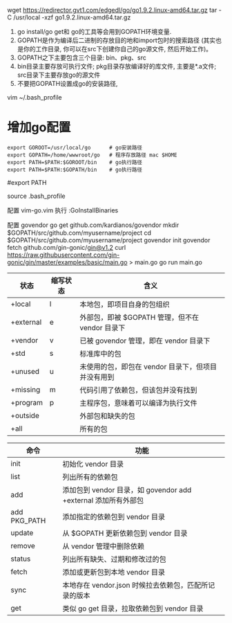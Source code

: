 wget https://redirector.gvt1.com/edgedl/go/go1.9.2.linux-amd64.tar.gz
tar -C /usr/local -xzf go1.9.2.linux-amd64.tar.gz

1. go install/go get和 go的工具等会用到GOPATH环境变量.
2. GOPATH是作为编译后二进制的存放目的地和import包时的搜索路径 (其实也是你的工作目录, 你可以在src下创建你自己的go源文件, 然后开始工作)。
3. GOPATH之下主要包含三个目录: bin、pkg、src
4. bin目录主要存放可执行文件; pkg目录存放编译好的库文件, 主要是*.a文件; src目录下主要存放go的源文件
5. 不要把GOPATH设置成go的安装路径,


vim ~/.bash_profile
 # 增加go配置
 
    export GOROOT=/usr/local/go      # go安装路径
    export GOPATH=/home/wwwroot/go   # 程序存放路径 mac $HOME
    export PATH=$PATH:$GOROOT/bin    # go执行路径
    export PATH=$PATH:$GOPATH/bin    # go执行路径

#export PATH

source .bash_profile

配置  vim-go.vim
执行 :GoInstallBinaries

配置 govendor
go get github.com/kardianos/govendor
mkdir $GOPATH/src/github.com/myusername/project
cd $GOPATH/src/github.com/myusername/project
govendor init
govendor fetch github.com/gin-gonic/gin@v1.2
curl https://raw.githubusercontent.com/gin-gonic/gin/master/examples/basic/main.go > main.go
go run main.go


状态 | 缩写状态 | 含义
-- | -- | --
+local | l | 本地包，即项目自身的包组织
+external | e | 外部包，即被 $GOPATH 管理，但不在 vendor 目录下
+vendor | v | 已被 govendor 管理，即在 vendor 目录下
+std | s | 标准库中的包
+unused | u | 未使用的包，即包在 vendor 目录下，但项目并没有用到
+missing | m | 代码引用了依赖包，但该包并没有找到
+program | p | 主程序包，意味着可以编译为执行文件
+outside |   | 外部包和缺失的包
+all |   | 所有的包


命令 | 功能
-- | --
init | 初始化 vendor 目录
list | 列出所有的依赖包
add | 添加包到 vendor 目录，如 govendor add +external 添加所有外部包
add PKG_PATH | 添加指定的依赖包到 vendor 目录
update | 从 $GOPATH 更新依赖包到 vendor 目录
remove | 从 vendor 管理中删除依赖
status | 列出所有缺失、过期和修改过的包
fetch | 添加或更新包到本地 vendor 目录
sync | 本地存在 vendor.json 时候拉去依赖包，匹配所记录的版本
get | 类似 go get 目录，拉取依赖包到 vendor 目录

